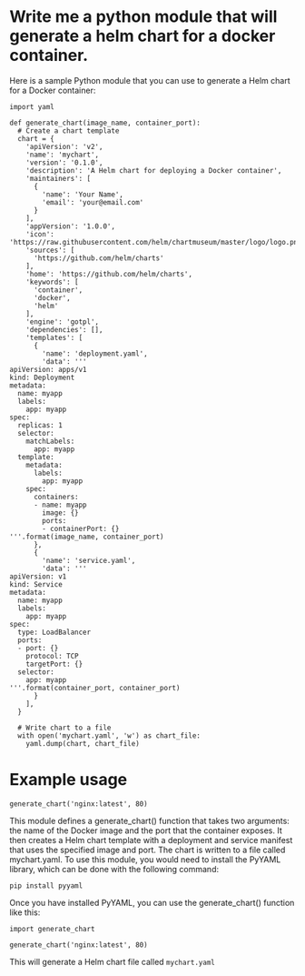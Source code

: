 # Write me a python module that will generate a helm chart for a docker container.

Here is a sample Python module that you can use to generate a Helm chart for a Docker container:

```
import yaml

def generate_chart(image_name, container_port):
  # Create a chart template
  chart = {
    'apiVersion': 'v2',
    'name': 'mychart',
    'version': '0.1.0',
    'description': 'A Helm chart for deploying a Docker container',
    'maintainers': [
      {
        'name': 'Your Name',
        'email': 'your@email.com'
      }
    ],
    'appVersion': '1.0.0',
    'icon': 'https://raw.githubusercontent.com/helm/chartmuseum/master/logo/logo.png',
    'sources': [
      'https://github.com/helm/charts'
    ],
    'home': 'https://github.com/helm/charts',
    'keywords': [
      'container',
      'docker',
      'helm'
    ],
    'engine': 'gotpl',
    'dependencies': [],
    'templates': [
      {
        'name': 'deployment.yaml',
        'data': '''
apiVersion: apps/v1
kind: Deployment
metadata:
  name: myapp
  labels:
    app: myapp
spec:
  replicas: 1
  selector:
    matchLabels:
      app: myapp
  template:
    metadata:
      labels:
        app: myapp
    spec:
      containers:
      - name: myapp
        image: {}
        ports:
        - containerPort: {}
'''.format(image_name, container_port)
      },
      {
        'name': 'service.yaml',
        'data': '''
apiVersion: v1
kind: Service
metadata:
  name: myapp
  labels:
    app: myapp
spec:
  type: LoadBalancer
  ports:
  - port: {}
    protocol: TCP
    targetPort: {}
  selector:
    app: myapp
'''.format(container_port, container_port)
      }
    ],
  }

  # Write chart to a file
  with open('mychart.yaml', 'w') as chart_file:
    yaml.dump(chart, chart_file)
```

# Example usage

`generate_chart('nginx:latest', 80)`

This module defines a generate_chart() function that takes two arguments: the name of the Docker image and the port that the container exposes. It then creates a Helm chart template with a deployment and service manifest that uses the specified image and port. The chart is written to a file called mychart.yaml.
To use this module, you would need to install the PyYAML library, which can be done with the following command:

`pip install pyyaml`

Once you have installed PyYAML, you can use the generate_chart() function like this:

```
import generate_chart

generate_chart('nginx:latest', 80)

```

This will generate a Helm chart file called `mychart.yaml`
